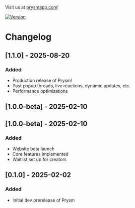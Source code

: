 Visit us at [prysmapp.com](https://prysmapp.com)!

[![Version](https://img.shields.io/badge/version-1.1.0-blue.svg)](https://github.com/sennetsen/prysm-app/releases/tag/v1.1.0)

# Changelog

## [1.1.0] - 2025-08-20
### Added
- Production release of Prysm!
- Post popup threads, live reactions, dynamic updates, etc.
- Performance optimizations

## [1.0.0-beta] - 2025-02-10

## [1.0.0-beta] - 2025-02-10
### Added
- Website beta launch
- Core features implemented
- Waitlist set up for creators

## [0.1.0] - 2025-02-02
### Added
- Initial dev prerelease of Prysm